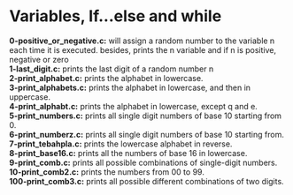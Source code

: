 # Variables, If...else and while<br/>

**0-positive_or_negative.c:** will assign a random number to the variable n each
time it is executed. besides, prints the n variable and if n is positive,
negative or zero<br/>
**1-last_digit.c:** prints the last digit of a random number n<br/>
**2-print_alphabet.c:** prints the alphabet in lowercase.<br/>
**3-print_alphabets.c:** prints the alphabet in lowercase, and then in
uppercase.<br/>
**4-print_alphabt.c:** prints the alphabet in lowercase, except
q and e.<br/>
**5-print_numbers.c:** prints all single digit numbers of base 10 starting
from 0.<br/>
**6-print_numberz.c:** prints all single digit numbers of base 10 starting
from.<br/>
**7-print_tebahpla.c:** prints the lowercase alphabet in reverse.<br/>
**8-print_base16.c:** prints all the numbers of base 16 in lowercase.<br/>
**9-print_comb.c:** prints all possible combinations of single-digit numbers.
<br/>
**10-print_comb2.c:** prints the numbers from 00 to 99.<br/>
**100-print_comb3.c:** prints all possible different combinations of two digits.
<br/>
